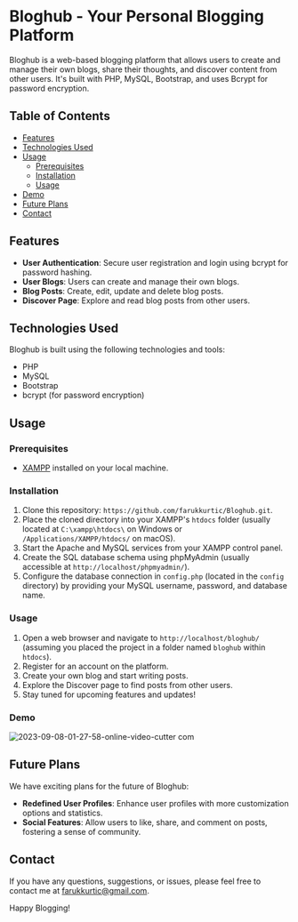 # Bloghub - Your Personal Blogging Platform

Bloghub is a web-based blogging platform that allows users to create and manage their own blogs, share their thoughts, and discover content from other users. It's built with PHP, MySQL, Bootstrap, and uses Bcrypt for password encryption.

## Table of Contents

- [Features](#features)
- [Technologies Used](#technologies-used)
- [Usage](#usage)
  - [Prerequisites](#prerequisites)
  - [Installation](#installation)
  - [Usage](#usage-1)
- [Demo](#demo)
- [Future Plans](#future-plans)
- [Contact](#contact)


## Features

- **User Authentication**: Secure user registration and login using bcrypt for password hashing.
- **User Blogs**: Users can create and manage their own blogs.
- **Blog Posts**: Create, edit, update and delete blog posts.
- **Discover Page**: Explore and read blog posts from other users.

## Technologies Used

Bloghub is built using the following technologies and tools:

- PHP
- MySQL
- Bootstrap
- bcrypt (for password encryption)

## Usage

### Prerequisites

- [XAMPP](https://www.apachefriends.org/index.html) installed on your local machine.

### Installation

1. Clone this repository: `https://github.com/farukkurtic/Bloghub.git`.
2. Place the cloned directory into your XAMPP's `htdocs` folder (usually located at `C:\xampp\htdocs\` on Windows or `/Applications/XAMPP/htdocs/` on macOS).
3. Start the Apache and MySQL services from your XAMPP control panel.
4. Create the SQL database schema using phpMyAdmin (usually accessible at `http://localhost/phpmyadmin/`).
5. Configure the database connection in `config.php` (located in the `config` directory) by providing your MySQL username, password, and database name.

### Usage

1. Open a web browser and navigate to `http://localhost/bloghub/` (assuming you placed the project in a folder named `bloghub` within `htdocs`).
2. Register for an account on the platform.
3. Create your own blog and start writing posts.
4. Explore the Discover page to find posts from other users.
5. Stay tuned for upcoming features and updates!

### Demo

![2023-09-08-01-27-58-_online-video-cutter com_](https://github.com/farukkurtic/Bloghub/assets/34779712/58f5bdc7-0b69-45f0-9a00-987fa0868ecc)


## Future Plans

We have exciting plans for the future of Bloghub:

- **Redefined User Profiles**: Enhance user profiles with more customization options and statistics.
- **Social Features**: Allow users to like, share, and comment on posts, fostering a sense of community.

## Contact

If you have any questions, suggestions, or issues, please feel free to contact me at [farukkurtic@gmail.com](mailto:farukkurtic@gmail.com).

Happy Blogging!
